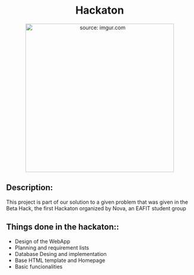 <h1 align="center"> Hackaton </h1>

<p align="center"> 
    <a href="https://imgur.com/a/eTMmY7Q"><img width="400" src="https://i.imgur.com/eTMmY7Q.jpg" title="source: imgur.com" /></a>
</p>


<h2 align="left">
  Description:
</h2>

This project is part of our solution to a given problem that was given in the Beta Hack, the first Hackaton organized by Nova, an EAFIT student group

<h2 align="left">
  Things done in the hackaton::
</h2>

- Design of the WebApp
- Planning and requirement lists 
- Database Desing and implementation
- Base HTML template and Homepage 
- Basic funcionalities 
